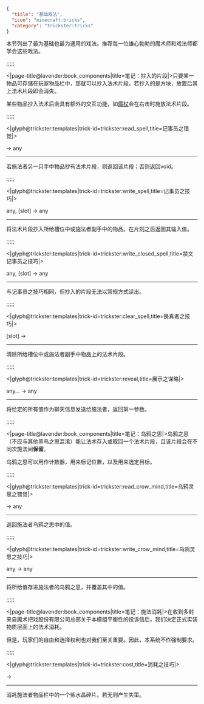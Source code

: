 ```json
{
  "title": "基础戏法",
  "icon": "minecraft:bricks",
  "category": "trickster:tricks"
}
```

本节列出了最为基础也最为通用的戏法。推荐每一位雄心勃勃的魔术师和戏法师都学会这些戏法。

;;;;;

<|page-title@lavender:book_components|title=笔记：抄入的片段|>只要某一物品可存储在玩家物品栏中，那就可以抄入法术片段。若抄入的是方块，放置后其上法术片段即会消失。


某些物品抄入法术后会具有额外的交互功能，如[魔杖](^trickster:items/wand)会在右击时施放法术片段。

;;;;;

<|glyph@trickster:templates|trick-id=trickster:read_spell,title=记事员之错觉|>

-> any

---

若施法者另一只手中物品抄有法术片段，则返回该片段；否则返回void。

;;;;;

<|glyph@trickster:templates|trick-id=trickster:write_spell,title=记事员之技巧|>

any, [slot] -> any

---

将法术片段抄入所给槽位中或施法者副手中的物品。在片刻之后返回其输入值。

;;;;;

<|glyph@trickster:templates|trick-id=trickster:write_closed_spell,title=禁文记事员之技巧|>

any, [slot] -> any

---

与记事员之技巧相同，但抄入的片段无法以常规方式读出。

;;;;;

<|glyph@trickster:templates|trick-id=trickster:clear_spell,title=畏真者之技巧|>

[slot] -> 

---

清除所给槽位中或施法者副手中物品上的法术片段。

;;;;;

<|glyph@trickster:templates|trick-id=trickster:reveal,title=展示之谋略|>

any... -> any

---

将给定的所有值作为聊天信息发送给施法者，返回第一参数。

;;;;;

<|page-title@lavender:book_components|title=笔记：乌鸦之思|>乌鸦之思（不应与其他黑鸟之思混淆）能让法术存入或取回一个法术片段，且该片段会在不同次施法间**保留**。


乌鸦之思可以用作计数器，用来标记位置，以及用来选定目标。

;;;;;

<|glyph@trickster:templates|trick-id=trickster:read_crow_mind,title=乌鸦灵思之错觉|>

-> any

---

返回施法者乌鸦之思中的值。

;;;;;

<|glyph@trickster:templates|trick-id=trickster:write_crow_mind,title=乌鸦灵思之技巧|>

any -> any

---

将所给值存进施法者的乌鸦之思，并覆盖其中的值。

;;;;;

<|page-title@lavender:book_components|title=笔记：施法消耗|>在收到多封来自魔术把戏股份有限公司总部关于本模组平衡性的投诉信后，我们决定正式实装物质层面上的法术消耗。


但是，玩家们的自由和选择权利也对我们至关重要。因此，本系统不作强制要求。

;;;;;

<|glyph@trickster:templates|trick-id=trickster:cost,title=消耗之技巧|>

->

---

消耗施法者物品栏中的一个紫水晶碎片。若无则产生失策。
